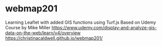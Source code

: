 # webmap201
Learning Leaflet with added GIS functions using Turf.js
Based on Udemy Course by Mike Miller https://www.udemy.com/display-and-analyze-gis-data-on-the-web/learn/v4/overview
https://christinacaldwell.github.io/webmap201/
